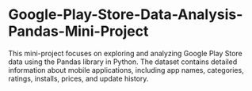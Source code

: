 # Google-Play-Store-Data-Analysis-Pandas-Mini-Project
This mini-project focuses on exploring and analyzing Google Play Store data using the Pandas library in Python. The dataset contains detailed information about mobile applications, including app names, categories, ratings, installs, prices, and update history.

